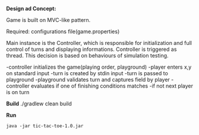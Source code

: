 **Design ad Concept:**

Game is built on MVC-like pattern.
                       
Required: configurations file(game.properties)

Main instance is the Controller, which is responsible for initialization and full control of turns and displaying informations.
Controller is triggered as thread. This decision is based on behaviours of simulation testing.

-controller initializes the game(playing order, playground)
-player enters x,y on standard input
-turn is created by stdin input
-turn is passed to playground
-playground validates turn and captures field by player
-controller evaluates if one of finishing conditions matches
-if not next player is on turn 

**Build**
./gradlew clean build

**Run**

`java -jar tic-tac-toe-1.0.jar`

 
